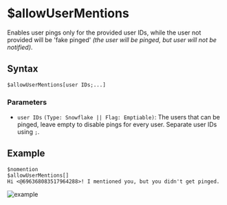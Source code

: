 # $allowUserMentions
Enables user pings only for the provided user IDs, while the user not provided will be 'fake pinged' *(the user will be pinged, but user will not be notified)*.

## Syntax
```
$allowUserMentions[user IDs;...]
```

### Parameters
- `user IDs` `(Type: Snowflake || Flag: Emptiable)`: The users that can be pinged, leave empty to disable pings for every user. Separate user IDs using `;`.

## Example
```
$nomention
$allowUserMentions[]
Hi <@696368083517964288>! I mentioned you, but you didn't get pinged.
```

![example](https://user-images.githubusercontent.com/113303649/209945188-a195cda5-9297-46ff-b882-0363f5b4ed28.png)